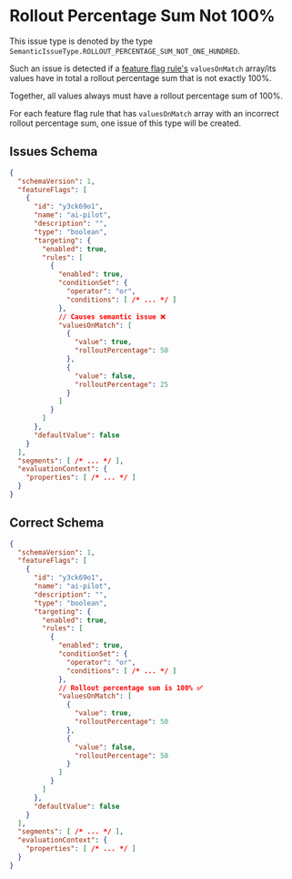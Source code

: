 # Rollout Percentage Sum Not 100%

This issue type is denoted by the type `SemanticIssueType.ROLLOUT_PERCENTAGE_SUM_NOT_ONE_HUNDRED`.

Such an issue is detected if a [feature flag rule's](../schema/feature-flag-rule/index.md) `valuesOnMatch`
array/its values have in total a rollout percentage sum that is not exactly 100%.

Together, all values always must have a rollout percentage sum of 100%.

For each feature flag rule that has `valuesOnMatch` array with an incorrect rollout percentage sum,
one issue of this type will be created.

## Issues Schema

```json
{
  "schemaVersion": 1,
  "featureFlags": [
    {
      "id": "y3ck69o1",
      "name": "ai-pilot",
      "description": "",
      "type": "boolean",
      "targeting": {
        "enabled": true,
        "rules": [
          {
            "enabled": true,
            "conditionSet": {
              "operator": "or",
              "conditions": [ /* ... */ ]
            },
            // Causes semantic issue ❌
            "valuesOnMatch": [
              {
                "value": true,
                "rolloutPercentage": 50
              },
              {
                "value": false,
                "rolloutPercentage": 25
              }
            ]
          }
        ]
      },
      "defaultValue": false
    }
  ],
  "segments": [ /* ... */ ],
  "evaluationContext": {
    "properties": [ /* ... */ ]
  }
}
```

## Correct Schema

```json
{
  "schemaVersion": 1,
  "featureFlags": [
    {
      "id": "y3ck69o1",
      "name": "ai-pilot",
      "description": "",
      "type": "boolean",
      "targeting": {
        "enabled": true,
        "rules": [
          {
            "enabled": true,
            "conditionSet": {
              "operator": "or",
              "conditions": [ /* ... */ ]
            },
            // Rollout percentage sum is 100% ✅
            "valuesOnMatch": [
              {
                "value": true,
                "rolloutPercentage": 50
              },
              {
                "value": false,
                "rolloutPercentage": 50
              }
            ]
          }
        ]
      },
      "defaultValue": false
    }
  ],
  "segments": [ /* ... */ ],
  "evaluationContext": {
    "properties": [ /* ... */ ]
  }
}
```

